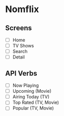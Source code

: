# Nomflix

## Screens

- [ ] Home
- [ ] TV Shows
- [ ] Search
- [ ] Detail

## API Verbs

- [ ] Now Playing
- [ ] Upcoming (Movie)
- [ ] Airing Today (TV)
- [ ] Top Rated (TV, Movie)
- [ ] Popular (TV, Movie)
